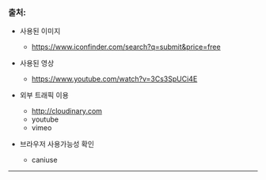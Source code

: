 ### 출처:

- 사용된 이미지

  - https://www.iconfinder.com/search?q=submit&price=free

- 사용된 영상

  - https://www.youtube.com/watch?v=3Cs3SpUCi4E

- 외부 트래픽 이용
  - http://cloudinary.com
  - youtube
  - vimeo
- 브라우저 사용가능성 확인
  - caniuse

---
